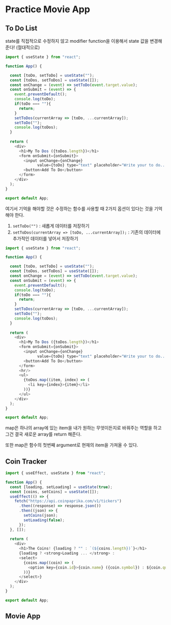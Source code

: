 # Practice Movie App

## To Do List

state를 직접적으로 수정하지 않고 modifier function을 이용해서 state 값을 변경해준다! (절대적으로)

```javascript
import { useState } from "react";

function App() {

  const [toDo, setToDo] = useState("");
  const [toDos, setToDos] = useState([]);
  const onChange = (event) => setToDo(event.target.value);
  const onSubmit = (event) => {
    event.preventDefault();
    console.log(toDo);
    if(toDo === ""){
      return;
    }
    setToDos(currentArray => [toDo, ...currentArray]);
    setToDo("");
    console.log(toDos);
  } 
  
  return (
    <div>
      <h1>My To Dos ({toDos.length})</h1>
      <form onSubmit={onSubmit}>
        <input onChange={onChange} 
              value={toDo} type="text" placeholder="Write your to do..." />
        <button>Add To Do</button>
      </form>
    </div>
  );
}

export default App;
```

여기서 기억을 해야할 것은 수정하는 함수를 사용할 때 2가지 옵션이 있다는 것을 기억해야 한다.

1. `setToDo("")` : 새롭게 데이터를 저장하기
2.  `setToDos(currentArray => [toDo, ...currentArray]);` : 기존의 데이터에 추가적인 데이터를 넣어서 저장하기 

```javascript
import { useState } from "react";

function App() {

  const [toDo, setToDo] = useState("");
  const [toDos, setToDos] = useState([]);
  const onChange = (event) => setToDo(event.target.value);
  const onSubmit = (event) => {
    event.preventDefault();
    console.log(toDo);
    if(toDo === ""){
      return;
    }
    setToDos(currentArray => [toDo, ...currentArray]);
    setToDo("");
    console.log(toDos);
  } 
  
  return (
    <div>
      <h1>My To Dos ({toDos.length})</h1>
      <form onSubmit={onSubmit}>
        <input onChange={onChange} 
              value={toDo} type="text" placeholder="Write your to do..." />
        <button>Add To Do</button>
      </form>
      <hr/>
      <ul>
        {toDos.map((item, index) => (
          <li key={index}>{item}</li>
        ))} 
      </ul>
    </div>
  );
}

export default App;
```

map은 하나의 array에 있는 item을 내가 원하는 무엇이든지로 바꿔주는 역할을 하고 그건 결국 새로운 array를 return 해준다.

또한 map은 함수의 첫번째 argument로 현재의 item을 가져올 수 있다.

## Coin Tracker

```javascript
import { useEffect, useState } from "react";

function App() {
  const [loading, setLoading] = useState(true);
  const [coins, setCoins] = useState([]);
  useEffect(() => {
    fetch("https://api.coinpaprika.com/v1/tickers")
      .then((response) => response.json())
      .then((json) => {
        setCoins(json);
        setLoading(false);
      });
  }, []);
  
  return (
    <div>
      <h1>The Coins! {loading ? "" : `(${coins.length})`}</h1>
      {loading ? <strong>Loading ... </strong> : 
      <select>
        {coins.map((coin) => (
          <option key={coin.id}>{coin.name} ({coin.symbol}) : ${coin.quotes.USD.price} USD</option>
        ))}
      </select>}
    </div>
  );
}

export default App;
```

## Movie App

